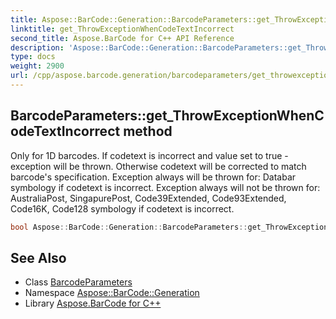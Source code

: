 ```yaml
---
title: Aspose::BarCode::Generation::BarcodeParameters::get_ThrowExceptionWhenCodeTextIncorrect method
linktitle: get_ThrowExceptionWhenCodeTextIncorrect
second_title: Aspose.BarCode for C++ API Reference
description: 'Aspose::BarCode::Generation::BarcodeParameters::get_ThrowExceptionWhenCodeTextIncorrect method. Only for 1D barcodes. If codetext is incorrect and value set to true - exception will be thrown. Otherwise codetext will be corrected to match barcode''s specification. Exception always will be thrown for: Databar symbology if codetext is incorrect. Exception always will not be thrown for: AustraliaPost, SingapurePost, Code39Extended, Code93Extended, Code16K, Code128 symbology if codetext is incorrect in C++.'
type: docs
weight: 2900
url: /cpp/aspose.barcode.generation/barcodeparameters/get_throwexceptionwhencodetextincorrect/
---
```

## BarcodeParameters::get_ThrowExceptionWhenCodeTextIncorrect method


Only for 1D barcodes. If codetext is incorrect and value set to true - exception will be thrown. Otherwise codetext will be corrected to match barcode's specification. Exception always will be thrown for: Databar symbology if codetext is incorrect. Exception always will not be thrown for: AustraliaPost, SingapurePost, Code39Extended, Code93Extended, Code16K, Code128 symbology if codetext is incorrect.

```cpp
bool Aspose::BarCode::Generation::BarcodeParameters::get_ThrowExceptionWhenCodeTextIncorrect() const
```

## See Also

* Class [BarcodeParameters](../)
* Namespace [Aspose::BarCode::Generation](../../)
* Library [Aspose.BarCode for C++](../../../)
